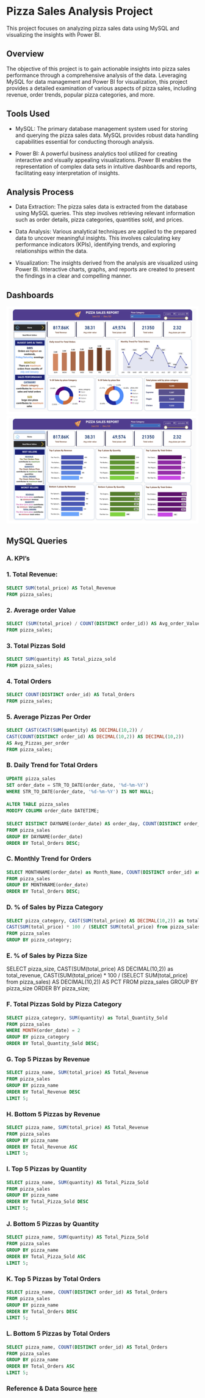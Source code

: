 # Pizza Sales Analysis Project
 This project focuses on analyzing pizza sales data using MySQL and visualizing the insights with Power BI.
## Overview
 The objective of this project is to gain actionable insights into pizza sales performance through a comprehensive analysis of the data. Leveraging MySQL for data management and Power BI for visualization, this project provides a detailed examination of various aspects of pizza sales, including revenue, order trends, popular pizza categories, and more.

## Tools Used
- MySQL: The primary database management system used for storing and querying the pizza sales data. MySQL provides robust data handling capabilities essential for conducting thorough analysis.

- Power BI: A powerful business analytics tool utilized for creating interactive and visually appealing visualizations. Power BI enables the representation of complex data sets in intuitive dashboards and reports, facilitating easy interpretation of insights.

## Analysis Process
- Data Extraction: The pizza sales data is extracted from the database using MySQL queries. This step involves retrieving relevant information such as order details, pizza categories, quantities sold, and prices.

- Data Analysis: Various analytical techniques are applied to the prepared data to uncover meaningful insights. This involves calculating key performance indicators (KPIs), identifying trends, and exploring relationships within the data.

- Visualization: The insights derived from the analysis are visualized using Power BI. Interactive charts, graphs, and reports are created to present the findings in a clear and compelling manner.

## Dashboards
![alt text](<Pizza sales.jpg>)
![alt text](<Pizza sales-1.jpg>)

## MySQL Queries
### A. KPI’s
### 1. Total Revenue:
```sql
SELECT SUM(total_price) AS Total_Revenue
FROM pizza_sales;
```
### 2. Average order Value
```sql
SELECT (SUM(total_price) / COUNT(DISTINCT order_id)) AS Avg_order_Value
FROM pizza_sales;
```
### 3. Total Pizzas Sold
```sql
SELECT SUM(quantity) AS Total_pizza_sold
FROM pizza_sales;
```
### 4. Total Orders
```sql
SELECT COUNT(DISTINCT order_id) AS Total_Orders
FROM pizza_sales;
```
### 5. Average Pizzas Per Order
```sql
SELECT CAST(CAST(SUM(quantity) AS DECIMAL(10,2)) / 
CAST(COUNT(DISTINCT order_id) AS DECIMAL(10,2)) AS DECIMAL(10,2))
AS Avg_Pizzas_per_order
FROM pizza_sales;
```
### B. Daily Trend for Total Orders
```sql
UPDATE pizza_sales
SET order_date = STR_TO_DATE(order_date, '%d-%m-%Y')
WHERE STR_TO_DATE(order_date, '%d-%m-%Y') IS NOT NULL;

ALTER TABLE pizza_sales
MODIFY COLUMN order_date DATETIME;

SELECT DISTINCT DAYNAME(order_date) AS order_day, COUNT(DISTINCT order_id) AS total_orders 
FROM pizza_sales
GROUP BY DAYNAME(order_date)
ORDER BY Total_Orders DESC; 
```
### C. Monthly Trend for Orders
```sql
SELECT MONTHNAME(order_date) as Month_Name, COUNT(DISTINCT order_id) as Total_Orders
FROM pizza_sales
GROUP BY MONTHNAME(order_date)
ORDER BY Total_Orders DESC;
```
### D. % of Sales by Pizza Category
```sql
SELECT pizza_category, CAST(SUM(total_price) AS DECIMAL(10,2)) as total_revenue,
CAST(SUM(total_price) * 100 / (SELECT SUM(total_price) from pizza_sales) AS DECIMAL(10,2)) AS PCT
FROM pizza_sales
GROUP BY pizza_category;
```
### E. % of Sales by Pizza Size
SELECT pizza_size, CAST(SUM(total_price) AS DECIMAL(10,2)) as total_revenue,
CAST(SUM(total_price) * 100 / (SELECT SUM(total_price) from pizza_sales) AS DECIMAL(10,2)) AS PCT
FROM pizza_sales
GROUP BY pizza_size
ORDER BY pizza_size;

### F. Total Pizzas Sold by Pizza Category
```sql
SELECT pizza_category, SUM(quantity) as Total_Quantity_Sold
FROM pizza_sales
WHERE MONTH(order_date) = 2
GROUP BY pizza_category
ORDER BY Total_Quantity_Sold DESC;
```
### G. Top 5 Pizzas by Revenue
```sql
SELECT pizza_name, SUM(total_price) AS Total_Revenue
FROM pizza_sales
GROUP BY pizza_name
ORDER BY Total_Revenue DESC
LIMIT 5;
```
### H. Bottom 5 Pizzas by Revenue
```sql
SELECT pizza_name, SUM(total_price) AS Total_Revenue
FROM pizza_sales
GROUP BY pizza_name
ORDER BY Total_Revenue ASC
LIMIT 5;
```
### I. Top 5 Pizzas by Quantity
```sql
SELECT pizza_name, SUM(quantity) AS Total_Pizza_Sold
FROM pizza_sales
GROUP BY pizza_name
ORDER BY Total_Pizza_Sold DESC
LIMIT 5;
```
### J. Bottom 5 Pizzas by Quantity
```sql
SELECT pizza_name, SUM(quantity) AS Total_Pizza_Sold
FROM pizza_sales
GROUP BY pizza_name
ORDER BY Total_Pizza_Sold ASC
LIMIT 5;
```
### K. Top 5 Pizzas by Total Orders
```sql
SELECT pizza_name, COUNT(DISTINCT order_id) AS Total_Orders
FROM pizza_sales
GROUP BY pizza_name
ORDER BY Total_Orders DESC
LIMIT 5;
```
### L. Bottom 5 Pizzas by Total Orders
```sql
SELECT pizza_name, COUNT(DISTINCT order_id) AS Total_Orders
FROM pizza_sales
GROUP BY pizza_name
ORDER BY Total_Orders ASC
LIMIT 5;
```
### Reference & Data Source [here](https://drive.google.com/drive/folders/17U0ah6Q4MJM_wIn_Xl4fHc-1fO6Q4s6z)